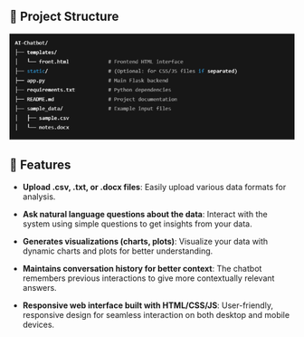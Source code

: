 ## 📁 Project Structure

![Structure](https://github.com/B293-Rajesh/AI-Chatbot/blob/main/data/Screenshot%202025-05-09%20065841.png)
## 🚀 Features

- **Upload .csv, .txt, or .docx files**: Easily upload various data formats for analysis.
  
- **Ask natural language questions about the data**: Interact with the system using simple questions to get insights from your data.

- **Generates visualizations (charts, plots)**: Visualize your data with dynamic charts and plots for better understanding.

- **Maintains conversation history for better context**: The chatbot remembers previous interactions to give more contextually relevant answers.

- **Responsive web interface built with HTML/CSS/JS**: User-friendly, responsive design for seamless interaction on both desktop and mobile devices.

